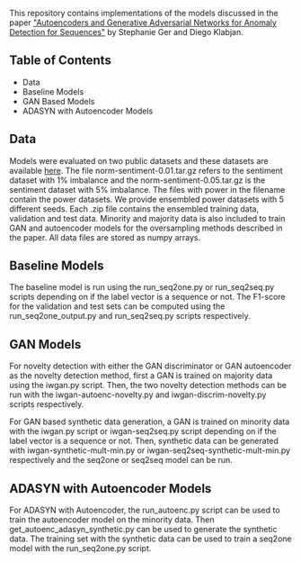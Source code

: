 This repository contains implementations of the models discussed in the paper 
["Autoencoders and Generative Adversarial Networks for Anomaly Detection for Sequences"](https://arxiv.org/abs/1901.02514)
by Stephanie Ger and Diego Klabjan. 

## Table of Contents
* Data
* Baseline Models
* GAN Based Models
* ADASYN with Autoencoder Models

## Data 
Models were evaluated on two public datasets and these datasets are available [here](https://northwestern.box.com/s/lt1mkyjhbl0ksq21y1m0o9qpkd6g5ib5). The file norm-sentiment-0.01.tar.gz refers to the sentiment dataset with 1% imbalance and the norm-sentiment-0.05.tar.gz is the sentiment dataset with 5% imbalance. The files with power in the filename contain the power datasets. We provide ensembled power datasets with 5 different seeds. Each .zip file contains the ensembled training data, validation and test data. Minority and majority data is also included to train GAN and autoencoder models for the oversampling methods described in the paper. All data files are stored as numpy arrays. 

## Baseline Models
The baseline model is run using the run_seq2one.py or run_seq2seq.py scripts depending on if the label vector is a 
sequence or not. The F1-score for the validation and test sets can be computed using the run_seq2one_output.py and
run_seq2seq.py scripts respectively.

## GAN Models
For novelty detection with either the GAN discriminator or GAN autoencoder as the novelty detection method, first a GAN
is trained on majority data using the iwgan.py script. Then, the two novelty detection methods can be run with the
iwgan-autoenc-novelty.py and iwgan-discrim-novelty.py scripts respectively. 

For GAN based synthetic data generation, a GAN is trained on minority data with the iwgan.py script or iwgan-seq2seq.py
script depending on if the label vector is a sequence or not. Then, synthetic data can be generated with 
iwgan-synthetic-mult-min.py or iwgan-seq2seq-synthetic-mult-min.py respectively and the seq2one or seq2seq model can be
run.

## ADASYN with Autoencoder Models
For ADASYN with Autoencoder, the run_autoenc.py script can be used to train the autoencoder model on the minority data. 
Then get_autoenc_adasyn_synthetic.py can be used to generate the synthetic data. The training set with the synthetic 
data can be used to train a seq2one model with the run_seq2one.py script. 
